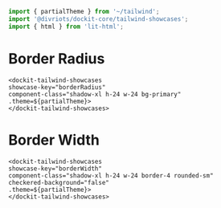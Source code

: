 ```js script
import { partialTheme } from '~/tailwind';
import '@divriots/dockit-core/tailwind-showcases';
import { html } from 'lit-html';
```

# Border Radius

```html:html
<dockit-tailwind-showcases
showcase-key="borderRadius"
component-class="shadow-xl h-24 w-24 bg-primary"
.theme=${partialTheme}>
</dockit-tailwind-showcases>
```

# Border Width

```html:html
<dockit-tailwind-showcases
showcase-key="borderWidth"
component-class="shadow-xl h-24 w-24 border-4 rounded-sm"
checkered-background="false"
.theme=${partialTheme}>
</dockit-tailwind-showcases>
```
